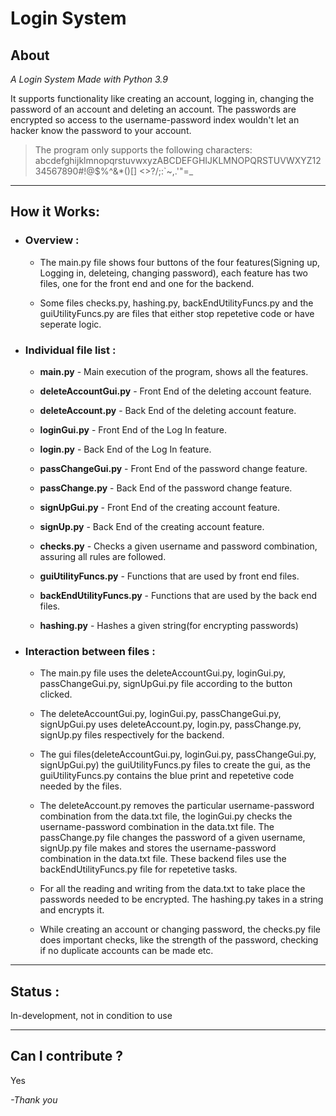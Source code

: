 # Login System

## About
*A Login System Made with Python 3.9*

It supports functionality like creating an account, logging in, changing the password of an account and deleting an account. The passwords are encrypted so access to the username-password index wouldn't let an hacker know the password to your account. 

> The program only supports the following characters:
abcdefghijklmnopqrstuvwxyzABCDEFGHIJKLMNOPQRSTUVWXYZ1234567890#!@$%^&*()[] <>?/;:`~,.'"=_

---
## How it Works:
   

- ### Overview :
   * The main.py file shows four buttons of the four features(Signing up, Logging in, deleteing, changing password), each feature has two files, one for the front end and one for the backend. 
   
   * Some files checks.py, hashing.py, backEndUtilityFuncs.py and the guiUtilityFuncs.py are files that either stop repetetive code or have seperate logic.


- ### Individual file list :
   
   * **main.py** - Main execution of the program, shows all the features.
   
   * **deleteAccountGui.py** - Front End of the deleting account feature.

   * **deleteAccount.py** - Back End of the deleting account feature.

   * **loginGui.py** - Front End of the Log In feature.

   * **login.py** - Back End of the Log In feature.

   * **passChangeGui.py** - Front End of the password change feature.

   * **passChange.py** - Back End of the password change feature.

   * **signUpGui.py** - Front End of the creating account feature.

   * **signUp.py** - Back End of the creating account feature.

   * **checks.py** - Checks a given username and password combination, assuring all rules are followed.

   * **guiUtilityFuncs.py** - Functions that are used by front end files.
   
   * **backEndUtilityFuncs.py** - Functions that are used by the back end files.

   * **hashing.py** - Hashes a given string(for encrypting passwords)
   

- ### Interaction between files :
   * The main.py file uses the deleteAccountGui.py, loginGui.py, passChangeGui.py, signUpGui.py file according to the button clicked. 

   * The deleteAccountGui.py, loginGui.py, passChangeGui.py, signUpGui.py uses deleteAccount.py, login.py, passChange.py, signUp.py files respectively for the backend.

   * The gui files(deleteAccountGui.py, loginGui.py, passChangeGui.py, signUpGui.py) the guiUtilityFuncs.py files to create the gui, as the guiUtilityFuncs.py contains the blue print and repetetive code needed by the files.

   * The deleteAccount.py removes the particular username-password combination from the data.txt file, the loginGui.py checks the username-password combination in the data.txt file. The passChange.py file changes the password of a given username, signUp.py file makes and stores the username-password combination in the data.txt file. These backend files use the backEndUtilityFuncs.py file for repetetive tasks.

   * For all the reading and writing from the data.txt to take place the passwords needed to be encrypted. The hashing.py takes in a string and encrypts it.

   * While creating an account or changing password, the checks.py file does important checks, like the strength of the password, checking if no duplicate accounts can be made etc.  

---

## Status :

In-development, not in condition to use

---

## Can I contribute ?
Yes


*-Thank you* 

